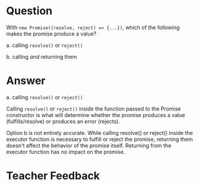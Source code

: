 # Question
With `new Promise((resolve, reject) => {...})`, which of the following makes the promise produce a value?

a. calling `resolve()` or `reject()`

b. calling *and* returning them

# Answer
a. calling `resolve()` or `reject()`

Calling `resolve()` or `reject()` inside the function passed to the Promise constructor is what will determine whether the promise produces a value (fulfills/resolve) or produces an error (rejects).

Option b is not entirely accurate. While calling resolve() or reject() inside the executor function is necessary to fulfill or reject the promise, returning them doesn't affect the behavior of the promise itself. Returning from the executor function has no impact on the promise.


# Teacher Feedback
